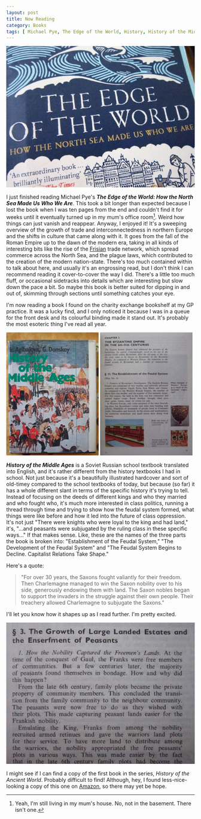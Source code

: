 ```yaml
---
layout: post
title: Now Reading
category: Books
tags: [ Michael Pye, The Edge of the World, History, History of the Middle Ages ]
---
```


![](/images/now-reading/edge-of-the-world.JPG)

I just finished reading Michael Pye's ***The Edge of the World: How the North Sea Made Us Who We Are***. This took a bit longer than expected because I lost the book when I was ten pages from the end and couldn't find it for weeks until it eventually turned up in my mum's office room[^1]. Weird how things can just vanish and reappear. Anyway, I enjoyed it! It's a sweeping overview of the growth of trade and interconnectedness in northern Europe and the shifts in culture that came along with it. It goes from the fall of the Roman Empire up to the dawn of the modern era, taking in all kinds of interesting bits like the rise of the [Frisian](https://en.wikipedia.org/wiki/Frisians) trade network, which spread commerce across the North Sea, and the plague laws, which contributed to the creation of the modern nation-state. There's too much contained within to talk about here, and usually it's an engrossing read, but I don't think I can recommend reading it cover-to-cover the way I did. There's a little too much fluff, or occasional sidetracks into details which are interesting but slow down the pace a bit. So maybe this book is better suited for dipping in and out of, skimming through sections until something catches your eye.

I'm now reading a book I found on the charity exchange bookshelf at my GP practice. It was a lucky find, and I only noticed it because I was in a queue for the front desk and its colourful binding made it stand out. It's probably the most esoteric thing I've read all year.

<!--more-->

<img src="/images/now-reading/history-of-the-middle-ages-cover.JPG" width="49%" alt="The Cover of the History of the Middle Ages" style="display:inline;"/>
<img src="/images/now-reading/history-of-the-middle-ages-02.JPG" width="49%" style="display:inline;"/>

***History of the Middle Ages*** is a Soviet Russian school textbook translated into English, and it's rather different from the history textbooks I had in school. Not just because it's a beautifully illustrated hardcover and sort of old-timey compared to the school textbooks of today, but because (so far) it has a whole different slant in terms of the specific history it's trying to tell. Instead of focusing on the deeds of different kings and who they married and who fought who, it's much more interested in class politics, running a thread through time and trying to show how the feudal system formed, what things were like before and how it led into the future of class oppression. It's not just "There were knights who were loyal to the king and had land," it's, "...and peasants were subjugated by the ruling class in these specific ways..." If that makes sense. Like, these are the names of the three parts the book is broken into: "Establishment of the Feudal System," "The Development of the Feudal System" and "The Feudal System Begins to Decline. Capitalist Relations Take Shape."

Here's a quote:

> "For over 30 years, the Saxons fought valiantly for their freedom. Then Charlemagne managed to win the Saxon nobility over to his side, generously endowing them with land. The Saxon nobles began to support the invaders in the struggle against their own people. Their treachery allowed Charlemagne to subjugate the Saxons."

I'll let you know how it shapes up as I read further. I'm pretty excited.

![](/images/now-reading/history-of-the-middle-ages-01.JPG)

I might see if I can find a copy of the first book in the series, *History of the Ancient World*. Probably difficult to find! Although, hey, I found less-nice-looking a copy of this one on [Amazon](https://www.amazon.co.uk/History-Middle-Ages-Y-Agibalova/dp/0828539197), so there may yet be hope.

[^1]: Yeah, I'm still living in my mum's house. No, not in the basement. There isn't one.
